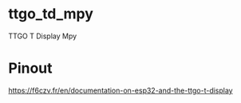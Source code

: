 # ttgo_td_mpy
TTGO T Display Mpy
# Pinout 
https://f6czv.fr/en/documentation-on-esp32-and-the-ttgo-t-display
